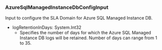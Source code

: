 ### AzureSqlManagedInstanceDbConfigInput
Input to configure the SLA Domain for Azure SQL Managed Instance DB.

- logRetentionInDays: System.Int32
  - Specifies the number of days for which the Azure SQL Managed Instance DB logs will be retained. Number of days can range from 1 to 35.
